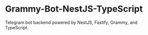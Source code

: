 # Grammy-Bot-NestJS-TypeScript
Telegram bot backend powered by NestJS, Fastify, Grammy, and TypeScript.
